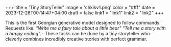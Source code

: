 +++
title = 'Tiny StoryTeller'
image = 'chkikv1.png'
color = "#fff"
date = 2023-12-26T00:14:47+04:00
draft = false
link1 = "link1"
link2 = "link2"
+++

This is the first Georgian generative model designed to follow commands. Requests like:
*"Write me a fairy tale about a little bear"*
*"Tell me a story with a happy ending"* - These tasks can be done by a tiny storyteller who cleverly combines incredibly creative stories with perfect grammar. 